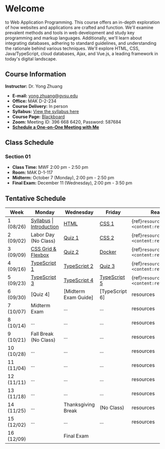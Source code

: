 # Welcome

to Web Application Programming. This course offers an in-depth exploration of how websites and applications are crafted and function. We'll examine prevalent methods and tools in web development and study key programming and markup languages. Additionally, we'll learn about integrating databases, adhering to standard guidelines, and understanding the rationale behind various techniques. We'll explore HTML, CSS, Java/TypeScript, cloud databases, Ajax, and Vue.js, a leading framework in today's digital landscape.

## Course Information

**Instructor:** Dr. Yong Zhuang

- <i class="fa fa-envelope"></i> **E-mail:** [yong.zhuang@gvsu.edu](mailto:yong.zhuang@gvsu.edu)
- <i class="fa fa-building"></i> **Office:** MAK D-2-234
- <i class="fa fa-chalkboard-teacher"></i> **Course Delivery:** In person
- <i class="fa fa-book-reader"></i> **Syllabus:** [View the syllabus here](assets/pdf/syllabus.pdf)
- <i class="fa fa-book"></i> **Course Page:** [Blackboard](https://lms.gvsu.edu/)
- <i class="fa fa-video"></i> **Zoom:** Meeting ID: 396 668 6420, Password: 587684
- <i class="fa fa-calendar"></i> [**Schedule a One-on-One Meeting with Me**](https://outlook.office.com/bookwithme/user/8e0ad8c680e644aab3c32cd9c13b690b@gvsu.edu/meetingtype/9w4hDtDIaEmhON9SMd9_4Q2?anonymous&ep=mLinkFromTile)

## Class Schedule

### Section 01

- **Class Time:** MWF 2:00 pm - 2:50 pm
- **Room:** MAK D-1-117
- **Midterm:** October 7 (Monday), 2:00 pm - 2:50 pm
- **Final Exam:** December 11 (Wednesday), 2:00 pm - 3:50 pm

## Tentative Schedule

| Week | Monday | Wednesday | Friday | Reading |
| --- | --- | --- | --- | --- |
| 1 (08/26) | [Syllabus](assets/pdf/Syllabus-Intro.pdf) \| [Introduction](assets/pdf/Introduction.pdf) | [HTML](assets/pdf/HTML.pdf) | [CSS 1](assets/pdf/CSS-I.pdf) | {ref}`resources <content:references:w1>` |
| 2 (09/02) | Labor Day (No Class) | [Quiz 1](quizzes/1.md) | [CSS 2](assets/pdf/CSS-II.pdf) | {ref}`resources <content:references:w2>` |
| 3 (09/09) | [CSS Grid & Flexbox](assets/pdf/CSS-Grid-Flexbox.pdf) | [Quiz 2](quizzes/2.md) | [Docker](assets/pdf/Docker.pdf) | {ref}`resources <content:references:w3>` |
| 4 (09/16) | [TypeScript 1](assets/pdf/TypeScript-I.pdf) | [TypeScript 2](assets/pdf/TypeScript-II.pdf) | [Quiz 3](quizzes/3.md) | {ref}`resources <content:references:w4>` |
| 5 (09/23) | [TypeScript 3](assets/pdf/TypeScript-III.pdf) | [TypeScript 4](assets/pdf/TypeScript-IV.pdf) | [TypeScript 5](assets/pdf/TypeScript-V.pdf) | {ref}`resources <content:references:w5>` |
| 6 (09/30) | [Quiz 4] | [Midterm Exam Guide] | [TypeScript 6] | resources |
| 7 (10/07) | Midterm Exam | ... | ... | resources |
| 8 (10/14) | ... | ... | ... | resources |
| 9 (10/21) | Fall Break (No Class) | ... | ... | resources |
| 10 (10/28) | ... | ... | ... | resources |
| 11 (11/04) | ... | ... | ... | resources |
| 12 (11/11) | ... | ... | ... | resources |
| 13 (11/18) | ... | ... | ... | resources |
| 14 (11/25) | ... | Thanksgiving Break | (No Class) | resources |
| 15 (12/02) | ... | ... | ... | resources |
| 16 (12/09) |  | Final Exam |  |  |
